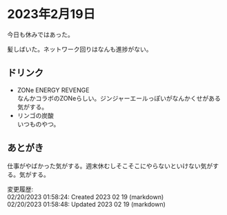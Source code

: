 # 2023年2月19日

今日も休みではあった。

髪しばいた。ネットワーク回りはなんも進捗がない。

## ドリンク

- ZONe ENERGY REVENGE  
なんかコラボのZONeらしい。ジンジャーエールっぽいがなんかくせがある気がする。
- リンゴの炭酸  
いつものやつ。

## あとがき

仕事がやばかった気がする。週末休むしそこそこにやらないといけない気がする。気がする。

変更履歴:  
02/20/2023 01:58:24: Created 2023 02 19 (markdown)  
02/20/2023 01:58:48: Updated 2023 02 19 (markdown)  
